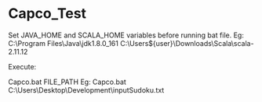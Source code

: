 # Capco_Test
Set JAVA_HOME and SCALA_HOME variables before running bat file.
Eg: 
    C:\Program Files\Java\jdk1.8.0_161
    C:\Users\${user}\Downloads\Scala\scala-2.11.12
    
Execute:

Capco.bat FILE_PATH
Eg: Capco.bat C:\Users\Desktop\Development\inputSudoku.txt
